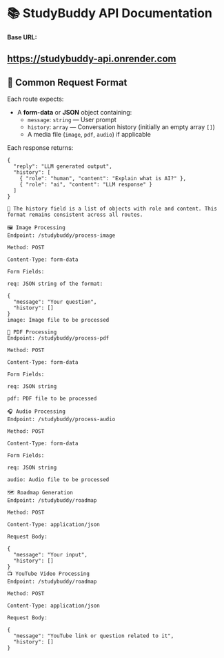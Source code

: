 # 📚 StudyBuddy API Documentation

**Base URL:**  

https://studybuddy-api.onrender.com
---

## 🔄 Common Request Format

Each route expects:

- A **form-data** or **JSON** object containing:
  - `message`: `string` — User prompt
  - `history`: `array` — Conversation history (initially an empty array `[]`)
  - A media file (`image`, `pdf`, `audio`) if applicable

Each response returns:
```
{
  "reply": "LLM generated output",
  "history": [
    { "role": "human", "content": "Explain what is AI?" },
    { "role": "ai", "content": "LLM response" }
  ]
}

📝 The history field is a list of objects with role and content. This format remains consistent across all routes.

🖼️ Image Processing
Endpoint: /studybuddy/process-image

Method: POST

Content-Type: form-data

Form Fields:

req: JSON string of the format:

{
  "message": "Your question",
  "history": []
}
image: Image file to be processed

📄 PDF Processing
Endpoint: /studybuddy/process-pdf

Method: POST

Content-Type: form-data

Form Fields:

req: JSON string

pdf: PDF file to be processed

🎧 Audio Processing
Endpoint: /studybuddy/process-audio

Method: POST

Content-Type: form-data

Form Fields:

req: JSON string

audio: Audio file to be processed

🗺️ Roadmap Generation
Endpoint: /studybuddy/roadmap

Method: POST

Content-Type: application/json

Request Body:

{
  "message": "Your input",
  "history": []
}
📺 YouTube Video Processing
Endpoint: /studybuddy/roadmap

Method: POST

Content-Type: application/json

Request Body:

{
  "message": "YouTube link or question related to it",
  "history": []
}
